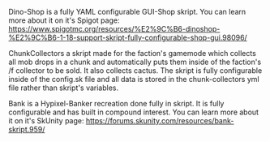 Dino-Shop is a fully YAML configurable GUI-Shop skript. You can learn more about it on it's Spigot page: https://www.spigotmc.org/resources/%E2%9C%B6-dinoshop-%E2%9C%B6-1-18-support-skript-fully-configurable-shop-gui.98096/

ChunkCollectors a skript made for the faction's gamemode which collects all mob drops in a chunk and automatically puts them inside of the faction's /f collector to be sold. It also collects cactus. The skript is fully configurable inside of the config.sk file and all data is stored in the chunk-collectors yml file rather than skript's variables.

Bank is a Hypixel-Banker recreation done fully in skript. It is fully configurable and has built in compound interest. You can learn more about it on it's SkUnity page: https://forums.skunity.com/resources/bank-skript.959/

